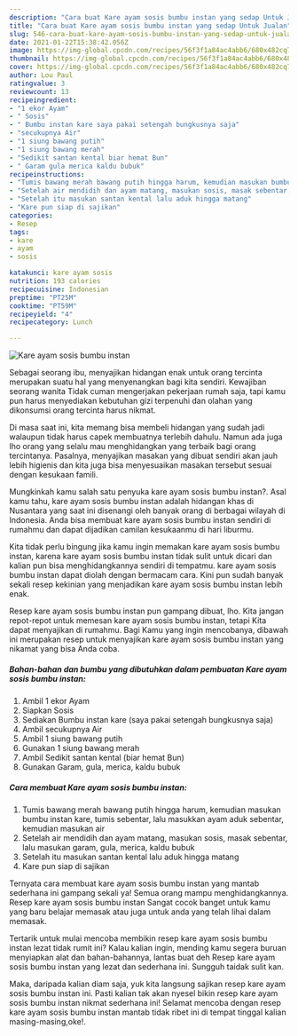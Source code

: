 ```yaml
---
description: "Cara buat Kare ayam sosis bumbu instan yang sedap Untuk Jualan"
title: "Cara buat Kare ayam sosis bumbu instan yang sedap Untuk Jualan"
slug: 546-cara-buat-kare-ayam-sosis-bumbu-instan-yang-sedap-untuk-jualan
date: 2021-01-22T15:38:42.056Z
image: https://img-global.cpcdn.com/recipes/56f3f1a84ac4abb6/680x482cq70/kare-ayam-sosis-bumbu-instan-foto-resep-utama.jpg
thumbnail: https://img-global.cpcdn.com/recipes/56f3f1a84ac4abb6/680x482cq70/kare-ayam-sosis-bumbu-instan-foto-resep-utama.jpg
cover: https://img-global.cpcdn.com/recipes/56f3f1a84ac4abb6/680x482cq70/kare-ayam-sosis-bumbu-instan-foto-resep-utama.jpg
author: Lou Paul
ratingvalue: 3
reviewcount: 13
recipeingredient:
- "1 ekor Ayam"
- " Sosis"
- " Bumbu instan kare saya pakai setengah bungkusnya saja"
- "secukupnya Air"
- "1 siung bawang putih"
- "1 siung bawang merah"
- "Sedikit santan kental biar hemat Bun"
- " Garam gula merica kaldu bubuk"
recipeinstructions:
- "Tumis bawang merah bawang putih hingga harum, kemudian masukan bumbu instan kare, tumis sebentar, lalu masukkan ayam aduk sebentar, kemudian masukan air"
- "Setelah air mendidih dan ayam matang, masukan sosis, masak sebentar, lalu masukan garam, gula, merica, kaldu bubuk"
- "Setelah itu masukan santan kental lalu aduk hingga matang"
- "Kare pun siap di sajikan"
categories:
- Resep
tags:
- kare
- ayam
- sosis

katakunci: kare ayam sosis 
nutrition: 193 calories
recipecuisine: Indonesian
preptime: "PT25M"
cooktime: "PT59M"
recipeyield: "4"
recipecategory: Lunch

---
```



![Kare ayam sosis bumbu instan](https://img-global.cpcdn.com/recipes/56f3f1a84ac4abb6/680x482cq70/kare-ayam-sosis-bumbu-instan-foto-resep-utama.jpg)

Sebagai seorang ibu, menyajikan hidangan enak untuk orang tercinta merupakan suatu hal yang menyenangkan bagi kita sendiri. Kewajiban seorang  wanita Tidak cuman mengerjakan pekerjaan rumah saja, tapi kamu pun harus menyediakan kebutuhan gizi terpenuhi dan olahan yang dikonsumsi orang tercinta harus nikmat.

Di masa  saat ini, kita memang bisa membeli hidangan yang sudah jadi walaupun tidak harus capek membuatnya terlebih dahulu. Namun ada juga lho orang yang selalu mau menghidangkan yang terbaik bagi orang tercintanya. Pasalnya, menyajikan masakan yang dibuat sendiri akan jauh lebih higienis dan kita juga bisa menyesuaikan masakan tersebut sesuai dengan kesukaan famili. 



Mungkinkah kamu salah satu penyuka kare ayam sosis bumbu instan?. Asal kamu tahu, kare ayam sosis bumbu instan adalah hidangan khas di Nusantara yang saat ini disenangi oleh banyak orang di berbagai wilayah di Indonesia. Anda bisa membuat kare ayam sosis bumbu instan sendiri di rumahmu dan dapat dijadikan camilan kesukaanmu di hari liburmu.

Kita tidak perlu bingung jika kamu ingin memakan kare ayam sosis bumbu instan, karena kare ayam sosis bumbu instan tidak sulit untuk dicari dan kalian pun bisa menghidangkannya sendiri di tempatmu. kare ayam sosis bumbu instan dapat diolah dengan bermacam cara. Kini pun sudah banyak sekali resep kekinian yang menjadikan kare ayam sosis bumbu instan lebih enak.

Resep kare ayam sosis bumbu instan pun gampang dibuat, lho. Kita jangan repot-repot untuk memesan kare ayam sosis bumbu instan, tetapi Kita dapat menyajikan di rumahmu. Bagi Kamu yang ingin mencobanya, dibawah ini merupakan resep untuk menyajikan kare ayam sosis bumbu instan yang nikamat yang bisa Anda coba.

<!--inarticleads1-->

##### Bahan-bahan dan bumbu yang dibutuhkan dalam pembuatan Kare ayam sosis bumbu instan:

1. Ambil 1 ekor Ayam
1. Siapkan  Sosis
1. Sediakan  Bumbu instan kare (saya pakai setengah bungkusnya saja)
1. Ambil secukupnya Air
1. Ambil 1 siung bawang putih
1. Gunakan 1 siung bawang merah
1. Ambil Sedikit santan kental (biar hemat Bun)
1. Gunakan  Garam, gula, merica, kaldu bubuk




<!--inarticleads2-->

##### Cara membuat Kare ayam sosis bumbu instan:

1. Tumis bawang merah bawang putih hingga harum, kemudian masukan bumbu instan kare, tumis sebentar, lalu masukkan ayam aduk sebentar, kemudian masukan air
1. Setelah air mendidih dan ayam matang, masukan sosis, masak sebentar, lalu masukan garam, gula, merica, kaldu bubuk
1. Setelah itu masukan santan kental lalu aduk hingga matang
1. Kare pun siap di sajikan




Ternyata cara membuat kare ayam sosis bumbu instan yang mantab sederhana ini gampang sekali ya! Semua orang mampu menghidangkannya. Resep kare ayam sosis bumbu instan Sangat cocok banget untuk kamu yang baru belajar memasak atau juga untuk anda yang telah lihai dalam memasak.

Tertarik untuk mulai mencoba membikin resep kare ayam sosis bumbu instan lezat tidak rumit ini? Kalau kalian ingin, mending kamu segera buruan menyiapkan alat dan bahan-bahannya, lantas buat deh Resep kare ayam sosis bumbu instan yang lezat dan sederhana ini. Sungguh taidak sulit kan. 

Maka, daripada kalian diam saja, yuk kita langsung sajikan resep kare ayam sosis bumbu instan ini. Pasti kalian tak akan nyesel bikin resep kare ayam sosis bumbu instan nikmat sederhana ini! Selamat mencoba dengan resep kare ayam sosis bumbu instan mantab tidak ribet ini di tempat tinggal kalian masing-masing,oke!.


